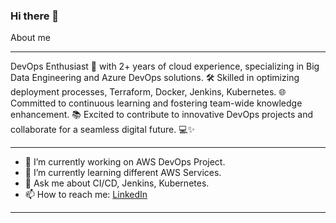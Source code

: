 ### Hi there 👋

About me


----
DevOps Enthusiast 🚀 with 2+ years of cloud experience, specializing in Big Data Engineering and Azure DevOps solutions. 🛠️ Skilled in optimizing deployment processes, Terraform, Docker, Jenkins, Kubernetes. 🌐 Committed to continuous learning and fostering team-wide knowledge enhancement. 📚 Excited to contribute to innovative DevOps projects and collaborate for a seamless digital future. 💻✨

----

- 🔭 I’m currently working on AWS DevOps Project.
- 🌱 I’m currently learning different AWS Services.
- 💬 Ask me about CI/CD, Jenkins, Kubernetes.
- 📫 How to reach me: [LinkedIn](www.linkedin.com/in/aniketrkale)

----


